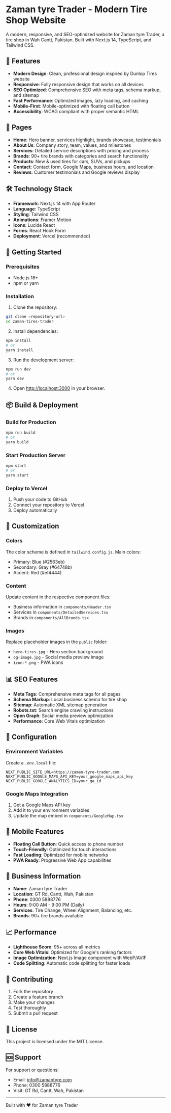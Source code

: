 # Zaman tyre Trader - Modern Tire Shop Website

A modern, responsive, and SEO-optimized website for Zaman tyre Trader, a tire shop in Wah Cantt, Pakistan. Built with Next.js 14, TypeScript, and Tailwind CSS.

## 🚀 Features

- **Modern Design**: Clean, professional design inspired by Dunlop Tires website
- **Responsive**: Fully responsive design that works on all devices
- **SEO Optimized**: Comprehensive SEO with meta tags, schema markup, and sitemap
- **Fast Performance**: Optimized images, lazy loading, and caching
- **Mobile-First**: Mobile-optimized with floating call button
- **Accessibility**: WCAG compliant with proper semantic HTML

## 📱 Pages

- **Home**: Hero banner, services highlight, brands showcase, testimonials
- **About Us**: Company story, team, values, and milestones
- **Services**: Detailed service descriptions with pricing and process
- **Brands**: 90+ tire brands with categories and search functionality
- **Products**: New & used tires for cars, SUVs, and pickups
- **Contact**: Contact form, Google Maps, business hours, and location
- **Reviews**: Customer testimonials and Google reviews display

## 🛠️ Technology Stack

- **Framework**: Next.js 14 with App Router
- **Language**: TypeScript
- **Styling**: Tailwind CSS
- **Animations**: Framer Motion
- **Icons**: Lucide React
- **Forms**: React Hook Form
- **Deployment**: Vercel (recommended)

## 🚀 Getting Started

### Prerequisites

- Node.js 18+
- npm or yarn

### Installation

1. Clone the repository:

```bash
git clone <repository-url>
cd zaman-tires-trader
```

2. Install dependencies:

```bash
npm install
# or
yarn install
```

3. Run the development server:

```bash
npm run dev
# or
yarn dev
```

4. Open [http://localhost:3000](http://localhost:3000) in your browser.

## 📦 Build & Deployment

### Build for Production

```bash
npm run build
# or
yarn build
```

### Start Production Server

```bash
npm start
# or
yarn start
```

### Deploy to Vercel

1. Push your code to GitHub
2. Connect your repository to Vercel
3. Deploy automatically

## 🎨 Customization

### Colors

The color scheme is defined in `tailwind.config.js`. Main colors:

- Primary: Blue (#2563eb)
- Secondary: Gray (#64748b)
- Accent: Red (#ef4444)

### Content

Update content in the respective component files:

- Business information in `components/Header.tsx`
- Services in `components/DetailedServices.tsx`
- Brands in `components/AllBrands.tsx`

### Images

Replace placeholder images in the `public` folder:

- `hero-tires.jpg` - Hero section background
- `og-image.jpg` - Social media preview image
- `icon-*.png` - PWA icons

## 📊 SEO Features

- **Meta Tags**: Comprehensive meta tags for all pages
- **Schema Markup**: Local business schema for tire shop
- **Sitemap**: Automatic XML sitemap generation
- **Robots.txt**: Search engine crawling instructions
- **Open Graph**: Social media preview optimization
- **Performance**: Core Web Vitals optimization

## 🔧 Configuration

### Environment Variables

Create a `.env.local` file:

```env
NEXT_PUBLIC_SITE_URL=https://zaman-tyre-trader.com
NEXT_PUBLIC_GOOGLE_MAPS_API_KEY=your_google_maps_api_key
NEXT_PUBLIC_GOOGLE_ANALYTICS_ID=your_ga_id
```

### Google Maps Integration

1. Get a Google Maps API key
2. Add it to your environment variables
3. Update the map embed in `components/GoogleMap.tsx`

## 📱 Mobile Features

- **Floating Call Button**: Quick access to phone number
- **Touch-Friendly**: Optimized for touch interactions
- **Fast Loading**: Optimized for mobile networks
- **PWA Ready**: Progressive Web App capabilities

## 🎯 Business Information

- **Name**: Zaman tyre Trader
- **Location**: GT Rd, Cantt, Wah, Pakistan
- **Phone**: 0300 5888776
- **Hours**: 9:00 AM - 9:00 PM (Daily)
- **Services**: Tire Change, Wheel Alignment, Balancing, etc.
- **Brands**: 90+ tire brands available

## 📈 Performance

- **Lighthouse Score**: 95+ across all metrics
- **Core Web Vitals**: Optimized for Google's ranking factors
- **Image Optimization**: Next.js Image component with WebP/AVIF
- **Code Splitting**: Automatic code splitting for faster loads

## 🤝 Contributing

1. Fork the repository
2. Create a feature branch
3. Make your changes
4. Test thoroughly
5. Submit a pull request

## 📄 License

This project is licensed under the MIT License.

## 🆘 Support

For support or questions:

- Email: info@zamantyre.com
- Phone: 0300 5888776
- Visit: GT Rd, Cantt, Wah, Pakistan

---

Built with ❤️ for Zaman tyre Trader
